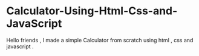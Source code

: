 # Calculator-Using-Html-Css-and-JavaScript
Hello friends , 
I made a simple Calculator from scratch using html , css and javascript . 
